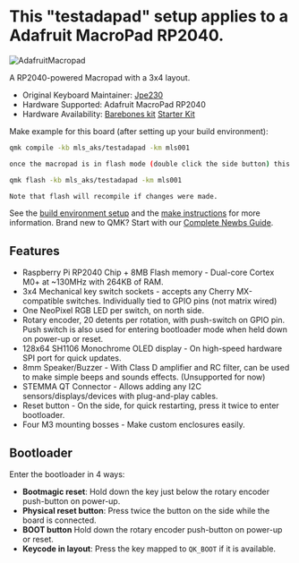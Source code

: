 # This "testadapad" setup applies to a Adafruit MacroPad RP2040.

![AdafruitMacropad](https://i.imgur.com/dSBSwcJh.jpeg)

A RP2040-powered Macropad with a 3x4 layout.

- Original Keyboard Maintainer: [Jpe230](https://github.com/jpe230/) 
- Hardware Supported: Adafruit MacroPad RP2040
- Hardware Availability: [Barebones kit](https://www.adafruit.com/product/5100) [Starter Kit](https://www.adafruit.com/product/5128)

Make example for this board (after setting up your build environment):

```sh
qmk compile -kb mls_aks/testadapad -km mls001

once the macropad is in flash mode (double click the side button) this will flash the macropad:

qmk flash -kb mls_aks/testadapad -km mls001

Note that flash will recompile if changes were made.

```

See the [build environment setup](https://docs.qmk.fm/#/getting_started_build_tools) and the [make instructions](https://docs.qmk.fm/#/getting_started_make_guide) for more information. Brand new to QMK? Start with our [Complete Newbs Guide](https://docs.qmk.fm/#/newbs).

## Features

- Raspberry Pi RP2040 Chip + 8MB Flash memory - Dual-core Cortex M0+ at ~130MHz with 264KB of RAM.
- 3x4 Mechanical key switch sockets - accepts any Cherry MX-compatible switches. Individually tied to GPIO pins (not matrix wired)
- One NeoPixel RGB LED per switch, on north side.
- Rotary encoder, 20 detents per rotation, with push-switch on GPIO pin. Push switch is also used for entering bootloader mode when held down on power-up or reset.
- 128x64 SH1106 Monochrome OLED display - On high-speed hardware SPI port for quick updates.
- 8mm Speaker/Buzzer - With Class D amplifier and RC filter, can be used to make simple beeps and sounds effects. (Unsupported for now)
- STEMMA QT Connector - Allows adding any I2C sensors/displays/devices with plug-and-play cables.
- Reset button - On the side, for quick restarting, press it twice to enter bootloader.
- Four M3 mounting bosses - Make custom enclosures easily.

## Bootloader

Enter the bootloader in 4 ways:

* **Bootmagic reset**: Hold down the key just below the rotary encoder push-button on power-up.
* **Physical reset button**: Press twice the button on the side while the board is connected.
* **BOOT button** Hold down the rotary encoder push-button on power-up or reset.
* **Keycode in layout**: Press the key mapped to `QK_BOOT` if it is available.
